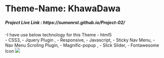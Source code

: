 # Theme-Name: KhawaDawa
<h5> Project Live Link : https://sumonrst.github.io/Project-02/</h5>
-I have use below technology for this Theme
- html5<br>
- CSS3,
- Jquery Plugin ,
- Responsive,
- Javascript,
- Sticky Nav Menu,
- Nav Menu Scroling Plugin,
- Magnific-popup ,
- Slick Slider,
- Fontawesome Icon
<img src="assets/images/screenshort-resturent.png">
